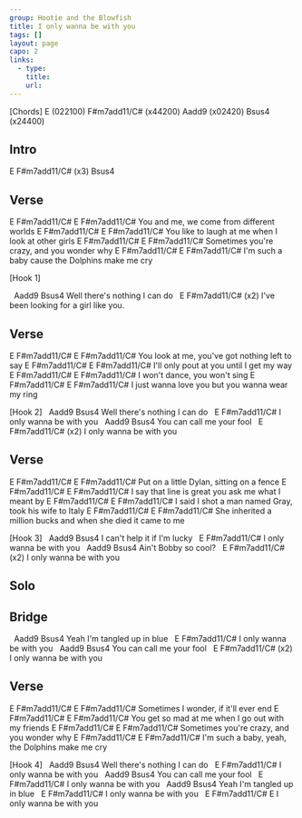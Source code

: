 ```yaml
---
group: Hootie and the Blowfish
title: I only wanna be with you
tags: []
layout: page
capo: 2
links: 
  - type: 
    title: 
    url: 
---
```



[Chords]
E            (022100)
F#m7add11/C# (x44200)
Aadd9        (x02420)
Bsus4        (x24400)

## Intro

E       F#m7add11/C#  (x3)   Bsus4

## Verse

E       F#m7add11/C#   E                   F#m7add11/C#
You and me,      we come from different worlds
E           F#m7add11/C#          E             F#m7add11/C#
You like to laugh at me when I look at other girls
E                F#m7add11/C#  E                F#m7add11/C#
Sometimes you're crazy,       and you wonder why
E          F#m7add11/C#      E                F#m7add11/C#
I'm such a baby cause the Dolphins make me cry

[Hook 1]

&nbsp;            Aadd9              Bsus4
Well there's nothing I can do
&nbsp;                                       E      F#m7add11/C#  (x2)
I've been looking for a girl like you.

## Verse

E           F#m7add11/C#           E               F#m7add11/C#
You look at me,      you've got nothing left to say
E         F#m7add11/C#    E             F#m7add11/C#
I'll only pout at you until I get my way
E       F#m7add11/C#  E            F#m7add11/C#
I won't dance,        you won't sing
E            F#m7add11/C#        E             F#m7add11/C#
I just wanna love you but you wanna wear my ring

[Hook 2]
&nbsp;            Aadd9              Bsus4
Well there's nothing I can do
&nbsp;                               E      F#m7add11/C#
I only wanna be with you
&nbsp;       Aadd9              Bsus4
You can call me your fool
&nbsp;                               E      F#m7add11/C#  (x2)
I only wanna be with you

## Verse
E               F#m7add11/C#  E            F#m7add11/C#
Put on a little Dylan,     sitting on a fence
E          F#m7add11/C#         E             F#m7add11/C#
I say that line is great you ask me what I meant by
E               F#m7add11/C#        E                 F#m7add11/C#
I said I shot a man named Gray,   took his wife to Italy
E               F#m7add11/C#         E                F#m7add11/C#
She inherited a million bucks and when she died it came to me

[Hook 3]
&nbsp;       Aadd9                 Bsus4
I can't help it if I'm lucky
&nbsp;                               E      F#m7add11/C#
I only wanna be with you
&nbsp;      Aadd9              Bsus4
Ain't Bobby so cool?
&nbsp;                               E      F#m7add11/C#  (x2)
I only wanna be with you

## Solo

## Bridge
&nbsp;        Aadd9               Bsus4
Yeah I'm tangled up in blue
&nbsp;                               E      F#m7add11/C#
I only wanna be with you
&nbsp;       Aadd9              Bsus4
You can call me your fool
&nbsp;                               E      F#m7add11/C#  (x2)
I only wanna be with you

## Verse
E           F#m7add11/C#   E          F#m7add11/C#
Sometimes I wonder,  if it'll ever end
E          F#m7add11/C#        E              F#m7add11/C#
You get so mad at me when I go out with my friends
E                F#m7add11/C#  E               F#m7add11/C#
Sometimes you're crazy,      and you wonder why
E          F#m7add11/C#       E                F#m7add11/C#
I'm such a baby, yeah, the Dolphins make me cry

[Hook 4]
&nbsp;            Aadd9              Bsus4
Well there's nothing I can do
&nbsp;                               E      F#m7add11/C#
I only wanna be with you
&nbsp;       Aadd9              Bsus4
You can call me your fool
&nbsp;                               E      F#m7add11/C#
I only wanna be with you
&nbsp;        Aadd9               Bsus4
Yeah I'm tangled up in blue
&nbsp;                               E      F#m7add11/C#
I only wanna be with you
&nbsp; E                  F#m7add11/C#     E
I only wanna be with you

